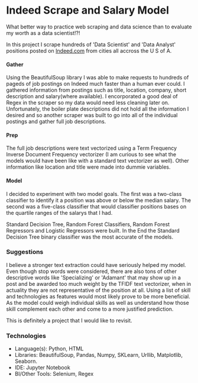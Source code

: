 # Indeed Scrape and Salary Model

What better way to practice web scraping and data science than to evaluate my worth as a data scientist!?!

In this project I scrape hundreds of 'Data Scientist' and 'Data Analyst' positions posted on [Indeed.com](https://www.indeed.com/ "Indeed Homepage") from cities all accross the U S of A.

#### Gather
Using the BeautifulSoup library I was able to make requests to hundreds of pageds of job postings on Indeed much faster than a human ever could. I gathered information from postings such as title, location, company, short description and salary(where available).  I encorporated a good deal of Regex in the scraper so my data would need less cleaning later on.
Unfortunately, the boiler plate descriptions did not hold all the information I desired and so another scraper was built to go into all of the individual postings and gather full job descriptions.

#### Prep
The full job descriptions were text vectorized using a Term Frequency Inverse Document Frequency vectorizer (I am curious to see what the models would have been like with a standard text vectorizer as well).  Other information like location and title were made into dummie variables.  

#### Model
I decided to experiment with two model goals.  The first was a two-class classifier to identify it a position was above or below the median salary.  The second was a five-class classifier that would classifier positions bases on the quartile ranges of the salarys that I had.

Standard Decision Tree, Random Forest Classifiers, Random Forest Regressors and Logistic Regressors were built.  In the End the Standard Decision Tree binary classifier was the most accurate of the models.

### Suggestions
I believe a stronger text extraction could have seriously helped my model.  Even though stop words were considered, there are also tons of other descriptive words like 'Specializing' or 'Adamant' that may show up in a post and be awarded too much weight by the TFIDF text vectorizer, when in actuality they are not representative of the position at all.  Using a list of skill and technologies as features would most likely prove to be more beneficial. As the model could weigh individual skills as well as understand how those skill complement each other and come to a more justified prediction.  

This is definitely a project that I would like to revisit.  



### Technologies
- Language(s): Python, HTML
- Libraries: BeautifulSoup, Pandas, Numpy, SKLearn, Urllib, Matplotlib, Seaborn.
- IDE: Jupyter Notebook
- BI/Other Tools: Selenium, Regex
